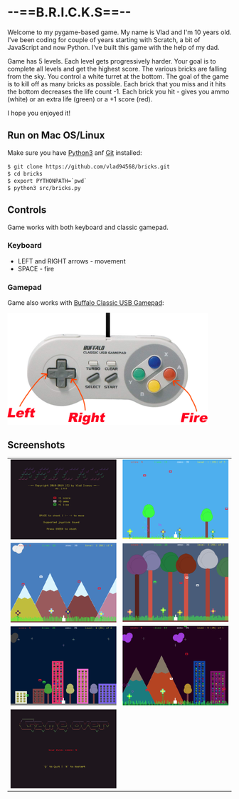 # --==B.R.I.C.K.S==--
Welcome to my pygame-based game. My name is Vlad and I'm 10 years old. I've been coding for couple of years 
starting with Scratch, a bit of JavaScript and now Python. I've built this game with the help of my dad.

Game has 5 levels. Each level gets progressively harder. Your goal is to complete all levels and get the highest score. 
The various bricks are falling from the sky. You control a white turret at the bottom. The goal of the game 
is to kill off as many bricks as possible. Each brick that you miss and it hits the bottom decreases the 
life count -1. Each brick you hit - gives you ammo (white) or an extra life (green) or a +1 score (red).

I hope you enjoyed it!

## Run on Mac OS/Linux
Make sure you have [Python3](https://www.python.org/downloads/) anf [Git](https://git-scm.com/downloads) installed:
```
$ git clone https://github.com/vlad94568/bricks.git
$ cd bricks
$ export PYTHONPATH=`pwd`
$ python3 src/bricks.py
```

## Controls 
Game works with both keyboard and classic gamepad.

### Keyboard
 * LEFT and RIGHT arrows - movement
 * SPACE - fire

### Gamepad 
Game also works with [Buffalo Classic USB Gamepad](https://www.amazon.com/Buffalo-iBuffalo-Classic-USB-Gamepad/dp/B002B9XB0E):

<img src="/src/images/buffalo_gamepad.png" width="450px">

## Screenshots
<table>
   <tr>
     <td><img src="/src/images/pic1.png" width="300px"></td>
     <td><img src="/src/images/pic2.png" width="300px"></td>
   <tr>
   <tr>
     <td><img src="/src/images/pic3.png" width="300px"></td>
     <td><img src="/src/images/pic7.png" width="300px"></td>
   <tr>
   <tr>
     <td><img src="/src/images/pic4.png" width="300px"></td>
     <td><img src="/src/images/pic5.png" width="300px"></td>
   <tr>
   <tr>
     <td><img src="/src/images/pic6.png" width="300px"></td>
     <td></td>
   <tr>
</table
